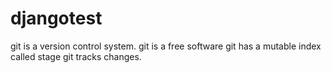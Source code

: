 # djangotest
git is a version control system.
git is a free software
git has a mutable index called stage
git tracks changes.
